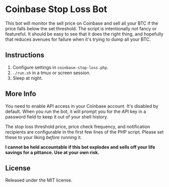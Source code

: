 # Coinbase Stop Loss Bot

This bot will monitor the sell price on Coinbase and sell all your BTC if the
price falls below the set threshold. The script is intentionally not fancy or
featureful. It should be easy to see that it does the right thing, and
hopefully that reduces avenues for failure when it's trying to dump all your
BTC.

## Instructions

1. Configure settings in `coinbase-stop-loss.php`.
2. `./run.sh` in a tmux or screen session.
3. Sleep at night.

## More Info

You need to enable API access in your Coinbase account. It's disabled by
default. When you run the bot, it will prompt you for the API key in a password
field to keep it out of your shell history.

The stop loss threshold price, price check frequency, and notification
recipients are configurable in the first few lines of the PHP script. Please
set these to your liking *before* running it.

**I cannot be held accountable if this bot explodes and sells off your life
savings for a pittance. Use at your own risk.**

## License

Released under the MIT license.
